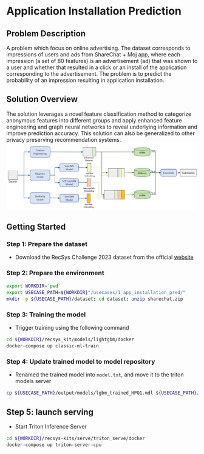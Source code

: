 # Application Installation Prediction

## Problem Description
A problem which focus on online advertising. The dataset corresponds to impressions of users and ads from ShareChat + Moj app, where each impression (a set of 80 features) is an advertisement (ad) that was shown to a user and whether that resulted in a click or an install of the application corresponding to the advertisement. The problem is to predict the probability of an impression resulting in application installation.

## Solution Overview
The solution leverages a novel feature classification method to categorize anonymous features into different groups and apply enhanced feature engineering and graph neural networks to reveal underlying information and improve prediction accuracy. This solution can also be generalized to other privacy preserving recommendation systems.
![Architecture](doc/PPFE.png)

## Getting Started

### Step 1: Prepare the dataset
- Download the RecSys Challenge 2023 dataset from the official [website](https://sharechat.com/recsys2023/login)

### Step 2: Prepare the environment
```bash
export WORKDIR=`pwd`
export USECASE_PATH=${WORKDIR}"/usecases/1_app_installation_pred/"
mkdir -p ${USECASE_PATH}/dataset; cd dataset; unzip sharechat.zip
```

### Step 3: Training the model
- Trigger training using the following command
```bash
cd ${WORKDIR}/recsys_kit/models/lightgbm/docker
docker-compose up classic-ml-train
```

### Step 4: Update trained model to model repository 
- Renamed the trained model into `model.txt`, and move it to the triton models server
```bash
cp ${USECASE_PATH}/output/models/lgbm_trained_HPO1.mdl ${USECASE_PATH}/model_store/prediction/1/model.txt
```

## Step 5: launch serving
- Start Triton Inference Server
```bash
cd ${WORKDIR}/recsys-kits/serve/triton_serve/docker
docker-compose up triton-server-cpu
```

<!-- ## Step 5: start the Gradio server to build the user interface
```bash
cd docker
docker-compose restart classic-ml-infer-client
```

## Step 6: open your browser and send the request
- visit at http://yourip:7861
- you will see the UI in the below figure
<p align="center">
  <img width="90%" src="./doc/UI.png">
</p> -->
